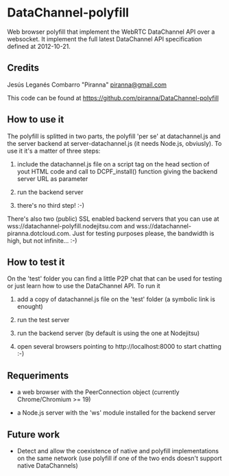 DataChannel-polyfill
====================

Web browser polyfill that implement the WebRTC DataChannel API over a websocket.
It implement the full latest DataChannel API specification defined at 2012-10-21.

Credits
-------
Jesús Leganés Combarro "Piranna" <piranna@gmail.com>

This code can be found at https://github.com/piranna/DataChannel-polyfill

How to use it
-------------
The polyfill is splitted in two parts, the polyfill 'per se' at datachannel.js
and the server backend at server-datachannel.js (it needs Node.js, obviusly). To
use it it's a matter of three steps:

1. include the datachannel.js file on a script tag on the head section of yout
   HTML code and call to DCPF_install() function giving the backend server URL
   as parameter

2. run the backend server

3. there's no third step! :-)

There's also two (public) SSL enabled backend servers that you can use at
wss://datachannel-polyfill.nodejitsu.com and wss://datachannel-piranna.dotcloud.com.
Just for testing purposes please, the bandwidth is high, but not infinite... :-)

How to test it
--------------
On the 'test' folder you can find a little P2P chat that can be used for testing
or just learn how to use the DataChannel API. To run it

1. add a copy of datachannel.js file on the 'test' folder (a symbolic link is
   enought)

2. run the test server

3. run the backend server (by default is using the one at Nodejitsu)

4. open several browsers pointing to http://localhost:8000 to start chatting :-)

Requeriments
------------
* a web browser with the PeerConnection object (currently Chrome/Chromium >= 19)

* a Node.js server with the 'ws' module installed for the backend server

Future work
-----------
* Detect and allow the coexistence of native and polyfill implementations on the
  same network (use polyfill if one of the two ends doesn't support native
  DataChannels)
